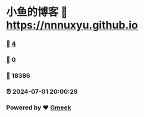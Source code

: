 # 小鱼的博客 :link: https://nnnuxyu.github.io 
### :page_facing_up: [4](https://nnnuxyu.github.io/tag.html) 
### :speech_balloon: 0 
### :hibiscus: 18386 
### :alarm_clock: 2024-07-01 20:00:29 
### Powered by :heart: [Gmeek](https://github.com/Meekdai/Gmeek)
